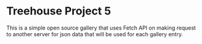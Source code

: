 # **Treehouse Project 5**
This is a simple open source gallery that uses Fetch API on making request to another server for json data that will be used for each gallery entry.
